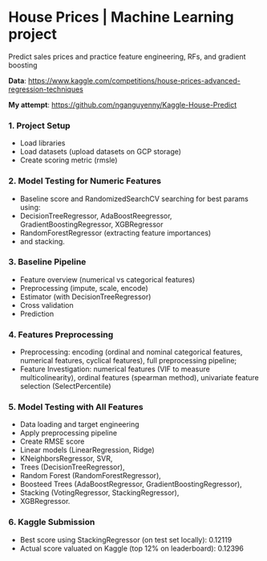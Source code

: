 # House Prices | Machine Learning project
Predict sales prices and practice feature engineering, RFs, and gradient boosting

**Data**: https://www.kaggle.com/competitions/house-prices-advanced-regression-techniques 

**My attempt**: https://github.com/nganguyenny/Kaggle-House-Predict

### 1. Project Setup
- Load libraries
- Load datasets (upload datasets on GCP storage)
- Create scoring metric (rmsle)

### 2. Model Testing for Numeric Features
- Baseline score and RandomizedSearchCV searching for best params using:
- DecisionTreeRegressor, AdaBoostReegressor, GradientBoostingRegressor, XGBRegressor
- RandomForestRegressor (extracting feature importances)
- and stacking.

### 3. Baseline Pipeline
- Feature overview (numerical vs categorical features)
- Preprocessing (impute, scale, encode)
- Estimator (with DecisionTreeRegressor)
- Cross validation
- Prediction

### 4. Features Preprocessing
- Preprocessing: encoding (ordinal and nominal categorical features, numerical features, cyclical features), full preprocessing pipeline;
- Feature Investigation: numerical features (VIF to measure multicolinearity), ordinal features (spearman method), univariate feature selection (SelectPercentile)

### 5. Model Testing with All Features
- Data loading and target engineering
- Apply preprocessing pipeline
- Create RMSE score
- Linear models (LinearRegression, Ridge)
- KNeighborsRegressor, SVR,
- Trees (DecisionTreeRegressor),
- Random Forest (RandomForestRegressor),
- Boosteed Trees (AdaBoostRegressor, GradientBoostingRegressor),
- Stacking (VotingRegressor, StackingRegressor),
- XGBRegressor.

### 6. Kaggle Submission
- Best score using StackingRegressor (on test set locally): 0.12119
- Actual score valuated on Kaggle (top 12% on leaderboard): 0.12396
